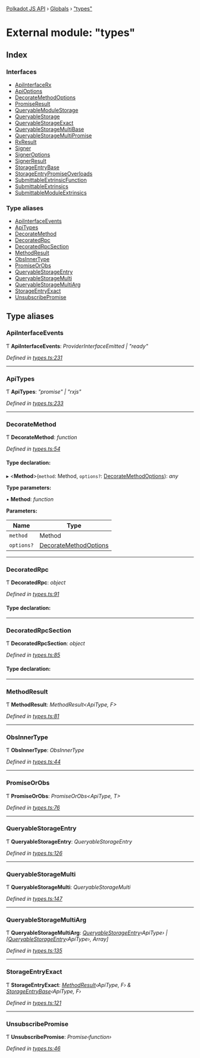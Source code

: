 [Polkadot JS API](../README.md) › [Globals](../globals.md) › ["types"](_types_.md)

# External module: "types"

## Index

### Interfaces

* [ApiInterfaceRx](../interfaces/_types_.apiinterfacerx.md)
* [ApiOptions](../interfaces/_types_.apioptions.md)
* [DecorateMethodOptions](../interfaces/_types_.decoratemethodoptions.md)
* [PromiseResult](../interfaces/_types_.promiseresult.md)
* [QueryableModuleStorage](../interfaces/_types_.queryablemodulestorage.md)
* [QueryableStorage](../interfaces/_types_.queryablestorage.md)
* [QueryableStorageExact](../interfaces/_types_.queryablestorageexact.md)
* [QueryableStorageMultiBase](../interfaces/_types_.queryablestoragemultibase.md)
* [QueryableStorageMultiPromise](../interfaces/_types_.queryablestoragemultipromise.md)
* [RxResult](../interfaces/_types_.rxresult.md)
* [Signer](../interfaces/_types_.signer.md)
* [SignerOptions](../interfaces/_types_.signeroptions.md)
* [SignerResult](../interfaces/_types_.signerresult.md)
* [StorageEntryBase](../interfaces/_types_.storageentrybase.md)
* [StorageEntryPromiseOverloads](../interfaces/_types_.storageentrypromiseoverloads.md)
* [SubmittableExtrinsicFunction](../interfaces/_types_.submittableextrinsicfunction.md)
* [SubmittableExtrinsics](../interfaces/_types_.submittableextrinsics.md)
* [SubmittableModuleExtrinsics](../interfaces/_types_.submittablemoduleextrinsics.md)

### Type aliases

* [ApiInterfaceEvents](_types_.md#apiinterfaceevents)
* [ApiTypes](_types_.md#apitypes)
* [DecorateMethod](_types_.md#decoratemethod)
* [DecoratedRpc](_types_.md#decoratedrpc)
* [DecoratedRpcSection](_types_.md#decoratedrpcsection)
* [MethodResult](_types_.md#methodresult)
* [ObsInnerType](_types_.md#obsinnertype)
* [PromiseOrObs](_types_.md#promiseorobs)
* [QueryableStorageEntry](_types_.md#queryablestorageentry)
* [QueryableStorageMulti](_types_.md#queryablestoragemulti)
* [QueryableStorageMultiArg](_types_.md#queryablestoragemultiarg)
* [StorageEntryExact](_types_.md#storageentryexact)
* [UnsubscribePromise](_types_.md#unsubscribepromise)

## Type aliases

###  ApiInterfaceEvents

Ƭ **ApiInterfaceEvents**: *ProviderInterfaceEmitted | "ready"*

*Defined in [types.ts:231](https://github.com/polkadot-js/api/blob/41cf32c808/packages/api/src/types.ts#L231)*

___

###  ApiTypes

Ƭ **ApiTypes**: *"promise" | "rxjs"*

*Defined in [types.ts:233](https://github.com/polkadot-js/api/blob/41cf32c808/packages/api/src/types.ts#L233)*

___

###  DecorateMethod

Ƭ **DecorateMethod**: *function*

*Defined in [types.ts:54](https://github.com/polkadot-js/api/blob/41cf32c808/packages/api/src/types.ts#L54)*

#### Type declaration:

▸ <**Method**>(`method`: Method, `options?`: [DecorateMethodOptions](../interfaces/_types_.decoratemethodoptions.md)): *any*

**Type parameters:**

▪ **Method**: *function*

**Parameters:**

Name | Type |
------ | ------ |
`method` | Method |
`options?` | [DecorateMethodOptions](../interfaces/_types_.decoratemethodoptions.md) |

___

###  DecoratedRpc

Ƭ **DecoratedRpc**: *object*

*Defined in [types.ts:91](https://github.com/polkadot-js/api/blob/41cf32c808/packages/api/src/types.ts#L91)*

#### Type declaration:

___

###  DecoratedRpcSection

Ƭ **DecoratedRpcSection**: *object*

*Defined in [types.ts:85](https://github.com/polkadot-js/api/blob/41cf32c808/packages/api/src/types.ts#L85)*

#### Type declaration:

___

###  MethodResult

Ƭ **MethodResult**: *MethodResult<ApiType, F>*

*Defined in [types.ts:81](https://github.com/polkadot-js/api/blob/41cf32c808/packages/api/src/types.ts#L81)*

___

###  ObsInnerType

Ƭ **ObsInnerType**: *ObsInnerType<O>*

*Defined in [types.ts:44](https://github.com/polkadot-js/api/blob/41cf32c808/packages/api/src/types.ts#L44)*

___

###  PromiseOrObs

Ƭ **PromiseOrObs**: *PromiseOrObs<ApiType, T>*

*Defined in [types.ts:76](https://github.com/polkadot-js/api/blob/41cf32c808/packages/api/src/types.ts#L76)*

___

###  QueryableStorageEntry

Ƭ **QueryableStorageEntry**: *QueryableStorageEntry<ApiType>*

*Defined in [types.ts:126](https://github.com/polkadot-js/api/blob/41cf32c808/packages/api/src/types.ts#L126)*

___

###  QueryableStorageMulti

Ƭ **QueryableStorageMulti**: *QueryableStorageMulti<ApiType>*

*Defined in [types.ts:147](https://github.com/polkadot-js/api/blob/41cf32c808/packages/api/src/types.ts#L147)*

___

###  QueryableStorageMultiArg

Ƭ **QueryableStorageMultiArg**: *[QueryableStorageEntry](_types_.md#queryablestorageentry)‹ApiType› | [[QueryableStorageEntry](_types_.md#queryablestorageentry)‹ApiType›, Array]*

*Defined in [types.ts:135](https://github.com/polkadot-js/api/blob/41cf32c808/packages/api/src/types.ts#L135)*

___

###  StorageEntryExact

Ƭ **StorageEntryExact**: *[MethodResult](_types_.md#methodresult)‹ApiType, F› & [StorageEntryBase](../interfaces/_types_.storageentrybase.md)‹ApiType, F›*

*Defined in [types.ts:121](https://github.com/polkadot-js/api/blob/41cf32c808/packages/api/src/types.ts#L121)*

___

###  UnsubscribePromise

Ƭ **UnsubscribePromise**: *Promise‹function›*

*Defined in [types.ts:46](https://github.com/polkadot-js/api/blob/41cf32c808/packages/api/src/types.ts#L46)*
